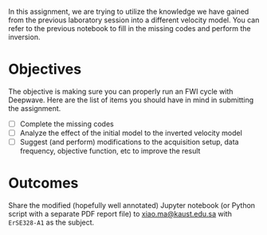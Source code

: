 In this assignment, we are trying to utilize the knowledge we have gained from the previous laboratory session into a different velocity model. You can refer to the previous notebook to fill in the missing codes and perform the inversion.

# Objectives

The objective is making sure you can properly run an FWI cycle with Deepwave. Here are the list of items you should have in mind in submitting the assignment.

- [ ] Complete the missing codes
- [ ] Analyze the effect of the initial model to the inverted velocity model
- [ ] Suggest (and perform) modifications to the acquisition setup, data frequency, objective function, etc to improve the result

# Outcomes

Share the modified (hopefully well annotated) Jupyter notebook (or Python script with a separate PDF report file) to xiao.ma@kaust.edu.sa with `ErSE328-A1` as the subject.
